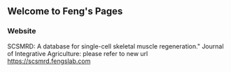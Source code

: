 ## Welcome to Feng's Pages

### Website
SCSMRD: A database for single-cell skeletal muscle regeneration." Journal of Integrative Agriculture: please refer to new url https://scsmrd.fengslab.com


